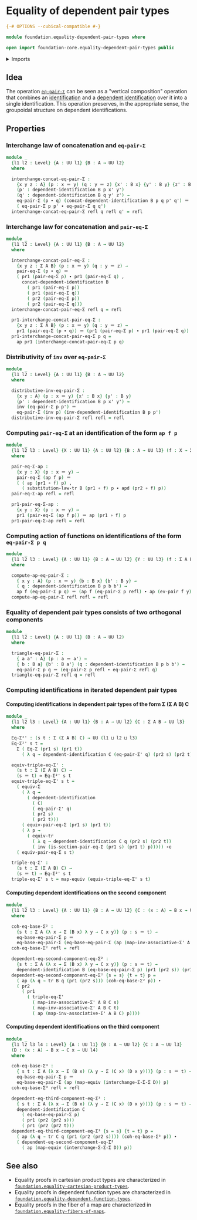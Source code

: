 # Equality of dependent pair types

```agda
{-# OPTIONS --cubical-compatible #-}

module foundation.equality-dependent-pair-types where

open import foundation-core.equality-dependent-pair-types public
```

<details><summary>Imports</summary>

```agda
open import foundation.action-on-identifications-dependent-functions
open import foundation.action-on-identifications-functions
open import foundation.contractible-types
open import foundation.dependent-identifications
open import foundation.dependent-pair-types
open import foundation.equivalences
open import foundation.function-extensionality
open import foundation.functoriality-dependent-pair-types
open import foundation.homotopies
open import foundation.transport-along-identifications
open import foundation.type-arithmetic-dependent-pair-types
open import foundation.universe-levels

open import foundation-core.function-types
open import foundation-core.identity-types
```

</details>

## Idea

The operation [`eq-pair-Σ`](foundation-core.equality-dependent-pair-types.md)
can be seen as a "vertical composition" operation that combines an
[identification](foundation-core.identity-types.md) and a
[dependent identification](foundation.dependent-identifications.md) over it into
a single identification. This operation preserves, in the appropriate sense, the
groupoidal structure on dependent identifications.

## Properties

### Interchange law of concatenation and `eq-pair-Σ`

```agda
module _
  {l1 l2 : Level} {A : UU l1} {B : A → UU l2}
  where

  interchange-concat-eq-pair-Σ :
    {x y z : A} (p : x ＝ y) (q : y ＝ z) {x' : B x} {y' : B y} {z' : B z} →
    (p' : dependent-identification B p x' y')
    (q' : dependent-identification B q y' z') →
    eq-pair-Σ (p ∙ q) (concat-dependent-identification B p q p' q') ＝
    ( eq-pair-Σ p p' ∙ eq-pair-Σ q q')
  interchange-concat-eq-pair-Σ refl q refl q' = refl
```

### Interchange law for concatenation and `pair-eq-Σ`

```agda
module _
  {l1 l2 : Level} {A : UU l1} {B : A → UU l2}
  where

  interchange-concat-pair-eq-Σ :
    {x y z : Σ A B} (p : x ＝ y) (q : y ＝ z) →
    pair-eq-Σ (p ∙ q) ＝
    ( pr1 (pair-eq-Σ p) ∙ pr1 (pair-eq-Σ q) ,
      concat-dependent-identification B
        ( pr1 (pair-eq-Σ p))
        ( pr1 (pair-eq-Σ q))
        ( pr2 (pair-eq-Σ p))
        ( pr2 (pair-eq-Σ q)))
  interchange-concat-pair-eq-Σ refl q = refl

  pr1-interchange-concat-pair-eq-Σ :
    {x y z : Σ A B} (p : x ＝ y) (q : y ＝ z) →
    pr1 (pair-eq-Σ (p ∙ q)) ＝ (pr1 (pair-eq-Σ p) ∙ pr1 (pair-eq-Σ q))
  pr1-interchange-concat-pair-eq-Σ p q =
    ap pr1 (interchange-concat-pair-eq-Σ p q)
```

### Distributivity of `inv` over `eq-pair-Σ`

```agda
module _
  {l1 l2 : Level} {A : UU l1} {B : A → UU l2}
  where

  distributive-inv-eq-pair-Σ :
    {x y : A} (p : x ＝ y) {x' : B x} {y' : B y}
    (p' : dependent-identification B p x' y') →
    inv (eq-pair-Σ p p') ＝
    eq-pair-Σ (inv p) (inv-dependent-identification B p p')
  distributive-inv-eq-pair-Σ refl refl = refl
```

### Computing `pair-eq-Σ` at an identification of the form `ap f p`

```agda
module _
  {l1 l2 l3 : Level} {X : UU l1} {A : UU l2} {B : A → UU l3} (f : X → Σ A B)
  where

  pair-eq-Σ-ap :
    {x y : X} (p : x ＝ y) →
    pair-eq-Σ (ap f p) ＝
    ( ( ap (pr1 ∘ f) p) ,
      ( substitution-law-tr B (pr1 ∘ f) p ∙ apd (pr2 ∘ f) p))
  pair-eq-Σ-ap refl = refl

  pr1-pair-eq-Σ-ap :
    {x y : X} (p : x ＝ y) →
    pr1 (pair-eq-Σ (ap f p)) ＝ ap (pr1 ∘ f) p
  pr1-pair-eq-Σ-ap refl = refl
```

### Computing action of functions on identifications of the form `eq-pair-Σ p q`

```agda
module _
  {l1 l2 l3 : Level} {A : UU l1} {B : A → UU l2} {Y : UU l3} (f : Σ A B → Y)
  where

  compute-ap-eq-pair-Σ :
    { x y : A} (p : x ＝ y) {b : B x} {b' : B y} →
    ( q : dependent-identification B p b b') →
    ap f (eq-pair-Σ p q) ＝ (ap f (eq-pair-Σ p refl) ∙ ap (ev-pair f y) q)
  compute-ap-eq-pair-Σ refl refl = refl
```

### Equality of dependent pair types consists of two orthogonal components

```agda
module _
  {l1 l2 : Level} {A : UU l1} (B : A → UU l2)
  where

  triangle-eq-pair-Σ :
    { a a' : A} (p : a ＝ a') →
    { b : B a} {b' : B a'} (q : dependent-identification B p b b') →
    eq-pair-Σ p q ＝ (eq-pair-Σ p refl ∙ eq-pair-Σ refl q)
  triangle-eq-pair-Σ refl q = refl
```

### Computing identifications in iterated dependent pair types

#### Computing identifications in dependent pair types of the form Σ (Σ A B) C

```agda
module _
  {l1 l2 l3 : Level} {A : UU l1} {B : A → UU l2} {C : Σ A B → UU l3}
  where

  Eq-Σ²' : (s t : Σ (Σ A B) C) → UU (l1 ⊔ l2 ⊔ l3)
  Eq-Σ²' s t =
    Σ ( Eq-Σ (pr1 s) (pr1 t))
      ( λ q → dependent-identification C (eq-pair-Σ' q) (pr2 s) (pr2 t))

  equiv-triple-eq-Σ' :
    (s t : Σ (Σ A B) C) →
    (s ＝ t) ≃ Eq-Σ²' s t
  equiv-triple-eq-Σ' s t =
    ( equiv-Σ
      ( λ q →
        ( dependent-identification
          ( C)
          ( eq-pair-Σ' q)
          ( pr2 s)
          ( pr2 t)))
      ( equiv-pair-eq-Σ (pr1 s) (pr1 t))
      ( λ p →
        ( equiv-tr
          ( λ q → dependent-identification C q (pr2 s) (pr2 t))
          ( inv (is-section-pair-eq-Σ (pr1 s) (pr1 t) p))))) ∘e
    ( equiv-pair-eq-Σ s t)

  triple-eq-Σ' :
    (s t : Σ (Σ A B) C) →
    (s ＝ t) → Eq-Σ²' s t
  triple-eq-Σ' s t = map-equiv (equiv-triple-eq-Σ' s t)
```

#### Computing dependent identifications on the second component

```agda
module _
  {l1 l2 l3 : Level} {A : UU l1} {B : A → UU l2} {C : (x : A) → B x → UU l3}
  where

  coh-eq-base-Σ² :
    {s t : Σ A (λ x → Σ (B x) λ y → C x y)} (p : s ＝ t) →
    eq-base-eq-pair-Σ p ＝
    eq-base-eq-pair-Σ (eq-base-eq-pair-Σ (ap (map-inv-associative-Σ' A B C) p))
  coh-eq-base-Σ² refl = refl

  dependent-eq-second-component-eq-Σ² :
    {s t : Σ A (λ x → Σ (B x) λ y → C x y)} (p : s ＝ t) →
    dependent-identification B (eq-base-eq-pair-Σ p) (pr1 (pr2 s)) (pr1 (pr2 t))
  dependent-eq-second-component-eq-Σ² {s = s} {t = t} p =
    ( ap (λ q → tr B q (pr1 (pr2 s))) (coh-eq-base-Σ² p)) ∙
    ( pr2
      ( pr1
        ( triple-eq-Σ'
          ( map-inv-associative-Σ' A B C s)
          ( map-inv-associative-Σ' A B C t)
          ( ap (map-inv-associative-Σ' A B C) p))))
```

#### Computing dependent identifications on the third component

```agda
module _
  {l1 l2 l3 l4 : Level} {A : UU l1} {B : A → UU l2} {C : A → UU l3}
  (D : (x : A) → B x → C x → UU l4)
  where

  coh-eq-base-Σ³ :
    { s t : Σ A (λ x → Σ (B x) (λ y → Σ (C x) (D x y)))} (p : s ＝ t) →
    eq-base-eq-pair-Σ p ＝
    eq-base-eq-pair-Σ (ap (map-equiv (interchange-Σ-Σ-Σ D)) p)
  coh-eq-base-Σ³ refl = refl

  dependent-eq-third-component-eq-Σ³ :
    { s t : Σ A (λ x → Σ (B x) (λ y → Σ (C x) (D x y)))} (p : s ＝ t) →
    dependent-identification C
      ( eq-base-eq-pair-Σ p)
      ( pr1 (pr2 (pr2 s)))
      ( pr1 (pr2 (pr2 t)))
  dependent-eq-third-component-eq-Σ³ {s = s} {t = t} p =
    ( ap (λ q → tr C q (pr1 (pr2 (pr2 s)))) (coh-eq-base-Σ³ p)) ∙
    ( dependent-eq-second-component-eq-Σ²
      ( ap (map-equiv (interchange-Σ-Σ-Σ D)) p))
```

## See also

- Equality proofs in cartesian product types are characterized in
  [`foundation.equality-cartesian-product-types`](foundation.equality-cartesian-product-types.md).
- Equality proofs in dependent function types are characterized in
  [`foundation.equality-dependent-function-types`](foundation.equality-dependent-function-types.md).
- Equality proofs in the fiber of a map are characterized in
  [`foundation.equality-fibers-of-maps`](foundation.equality-fibers-of-maps.md).
